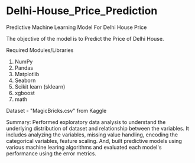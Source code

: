 # Delhi-House_Price_Prediction
Predictive Machine Learning Model For Delhi House Price

The objective of the model is to Predict the Price of Delhi House.

Required Modules/Libraries
1. NumPy
2. Pandas
3. Matplotlib
4. Seaborn
5. Scikit learn (sklearn)
6. xgboost
7. math

Dataset - "MagicBricks.csv" from Kaggle

Summary:
        Performed exploratory data analysis to understand the underlying distribution of dataset and relationship between the variables. It includes analyzing the variables, missing value handling, encoding the categorical variables, feature scaling. 
        And, built predictive models using various machine learing algorithms and evaluated each model's performance using the error metrics.
